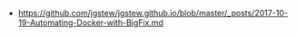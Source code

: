 
- https://github.com/jgstew/jgstew.github.io/blob/master/_posts/2017-10-19-Automating-Docker-with-BigFix.md
